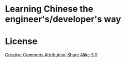 Learning Chinese the engineer's/developer's way
===============================================


# License
[Creative Commons Attribution-Share Alike 3.0](http://creativecommons.org/licenses/by-sa/3.0/)
